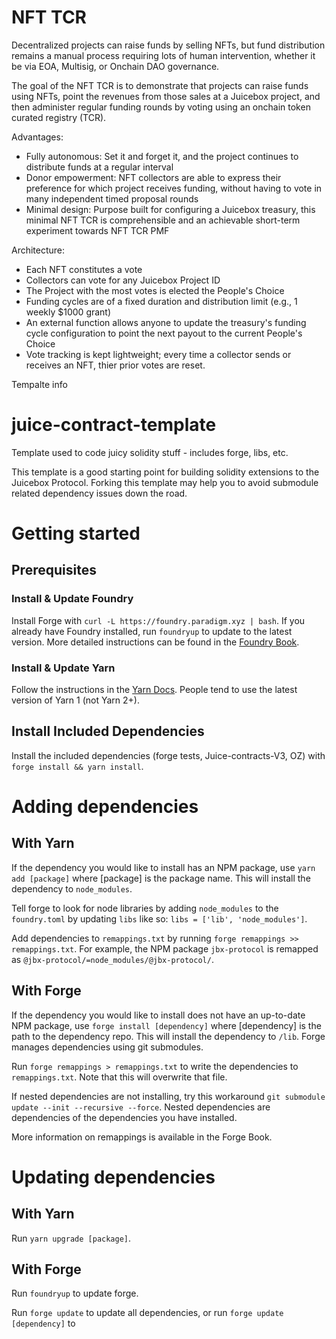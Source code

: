 # NFT TCR

Decentralized projects can raise funds by selling NFTs, but fund distribution remains a manual process requiring lots of human intervention, whether it be via EOA, Multisig, or Onchain DAO governance. 

The goal of the NFT TCR is to demonstrate that projects can raise funds using NFTs, point the revenues from those sales at a Juicebox project, and then administer regular funding rounds by voting using an onchain token curated registry (TCR). 

Advantages: 
- Fully autonomous: Set it and forget it, and the project continues to distribute funds at a regular interval
- Donor empowerment: NFT collectors are able to express their preference for which project receives funding, without having to vote in many independent timed proposal rounds
- Minimal design: Purpose built for configuring a Juicebox treasury, this minimal NFT TCR is comprehensible and an achievable short-term experiment towards NFT TCR PMF


Architecture:
- Each NFT constitutes a vote
- Collectors can vote for any Juicebox Project ID
- The Project with the most votes is elected the People's Choice
- Funding cycles are of a fixed duration and distribution limit (e.g., 1 weekly $1000 grant)
- An external function allows anyone to update the treasury's funding cycle configuration to point the next payout to the current People's Choice
- Vote tracking is kept lightweight; every time a collector sends or receives an NFT, thier prior votes are reset.





Tempalte info

# juice-contract-template
Template used to code juicy solidity stuff - includes forge, libs, etc. 

This template is a good starting point for building solidity extensions to the Juicebox Protocol. Forking this template may help you to avoid submodule related dependency issues down the road.

# Getting started
## Prerequisites
### Install & Update Foundry
Install Forge with `curl -L https://foundry.paradigm.xyz | bash`. If you already have Foundry installed, run `foundryup` to update to the latest version. More detailed instructions can be found in the [Foundry Book](https://book.getfoundry.sh/getting-started/installation).

### Install & Update Yarn
Follow the instructions in the [Yarn Docs](https://classic.yarnpkg.com/en/docs/install). People tend to use the latest version of Yarn 1 (not Yarn 2+).

## Install Included Dependencies
Install the included dependencies (forge tests, Juice-contracts-V3, OZ) with `forge install && yarn install`.

# Adding dependencies
## With Yarn
If the dependency you would like to install has an NPM package, use `yarn add [package]` where [package] is the package name. This will install the dependency to `node_modules`.

Tell forge to look for node libraries by adding `node_modules` to the `foundry.toml` by updating `libs` like so: `libs = ['lib', 'node_modules']`.

Add dependencies to `remappings.txt` by running `forge remappings >> remappings.txt`. For example, the NPM package `jbx-protocol` is remapped as `@jbx-protocol/=node_modules/@jbx-protocol/`.

## With Forge
If the dependency you would like to install does not have an up-to-date NPM package, use `forge install [dependency]` where [dependency] is the path to the dependency repo. This will install the dependency to `/lib`. Forge manages dependencies using git submodules.

Run `forge remappings > remappings.txt` to write the dependencies to `remappings.txt`. Note that this will overwrite that file. 

If nested dependencies are not installing, try this workaround `git submodule update --init --recursive --force`. Nested dependencies are dependencies of the dependencies you have installed. 

More information on remappings is available in the Forge Book.

# Updating dependencies
## With Yarn
Run `yarn upgrade [package]`.

## With Forge
Run `foundryup` to update forge. 

Run `forge update` to update all dependencies, or run `forge update [dependency]` to 